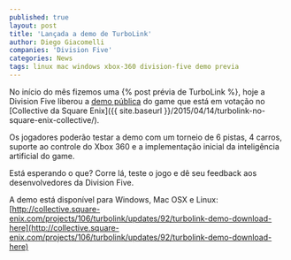 ```yaml
---
published: true
layout: post
title: 'Lançada a demo de TurboLink'
author: Diego Giacomelli
companies: 'Division Five'
categories: News
tags: linux mac windows xbox-360 division-five demo previa
---
```

No início do mês fizemos uma {% post prévia de TurboLink %}, hoje a Division Five liberou a [demo pública](http://collective.square-enix.com/projects/106/turbolink/updates/92/turbolink-demo-download-here) do game que está em votação no [Collective da Square Enix]({{ site.baseurl }}/2015/04/14/turbolink-no-square-enix-collective/).

Os jogadores poderão testar a demo com um torneio de 6 pistas, 4 carros, suporte ao controle do Xbox 360 e a implementação inicial da inteligência artificial do game.

Está esperando o que? Corre lá, teste o jogo e dê seu feedback aos desenvolvedores da Division Five.

A demo está disponível para Windows, Mac OSX e Linux: [http://collective.square-enix.com/projects/106/turbolink/updates/92/turbolink-demo-download-here](http://collective.square-enix.com/projects/106/turbolink/updates/92/turbolink-demo-download-here)
